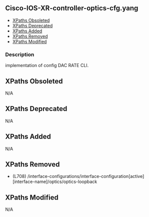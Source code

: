 ## Cisco-IOS-XR-controller-optics-cfg.yang

- [XPaths Obsoleted](#xpaths-obsoleted)
- [XPaths Deprecated](#xpaths-deprecated)
- [XPaths Added](#xpaths-added)
- [XPaths Removed](#xpaths-removed)
- [XPaths Modified](#xpaths-modified)

### Description

implementation of config DAC RATE CLI.

## XPaths Obsoleted

N/A

## XPaths Deprecated

N/A

## XPaths Added

N/A

## XPaths Removed

- (L708)	/interface-configurations/interface-configuration[active][interface-name]/optics/optics-loopback

## XPaths Modified

N/A

